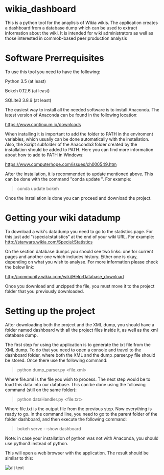 # wikia_dashboard
This is a python tool for the anaylisis of Wikia wikis. The application creates a dashboard from a database dump which can be used to extract information about the wiki. It is intended for wiki administrators as well as those interested in commob-based peer production analysis

# Software Prerrequisites
To use this tool you need to have the following:

Python 3.5 (at least)
  
Bokeh  0.12.6 (at least)
 
SQLite3 3.8.6 (at least)
  
The easiest way to install all the needed software is to install Anaconda. The latest version of Anaconda can be found in the following location:
 
 https://www.continuum.io/downloads
 
When installing it is important to add the folder to PATH in the enviroment variables, which usually can be done automatically with the installation. Also, the Script subfolder of the Anaconda3 folder created by the installation should be added to PATH. Here you can find more information about how to add to PATH in Windows:
 
 https://www.computerhope.com/issues/ch000549.htm
 
 After the installation, it is recommended to update mentioned above. This can be done with the command "conda update <package>". For example:
 
> conda update bokeh

Once the installation is done you can proceed and download the project.
# Getting your wiki datadump
To download a wiki's datadump you need to go to the statistics page. For this just add "/special:statistics" at the end of your wiki URL. For example:
http://starwars.wikia.com/Special:Statistics

On the section database dumps you should see two links: one for current pages and another one which includes history. Either one is okay, depending on what you wish to analyse. For more information please check the below link:

http://community.wikia.com/wiki/Help:Database_download

Once you download and unzipped the file, you must move it to the project folder that you previously downloaded.

# Setting up the project

After downloading both the project and the XML dump, you should have a folder named dashboard with all the project files inside it, as well as the xml database dump.

The first step for using the application is to generate the txt file from the XML dump. To do that you need to open a console and travel to the dashboard folder, where both the XML and the dump_parser.py file should be stored. Once there use the following command:

>python dump_parser.py <file.xml>

Where file.xml is the file you wish to process. The next step would be to load this data into our database. This can be done using the following command (still on the same folder):

>python dataHandler.py <file.txt>


Where file.txt is the output file from the previous step. Now everything is ready to go. In the command line, you need to go to the parent folder of the folder dashboard, and then execute the following command:

>bokeh serve --show dashboard

Note: in case your installation of python was not with Anaconda, you should use python3 instead of python.

This will open a web browser with the application. The result should be similar to this:

![alt text](https://github.com/Grasia/wikia_dashboard/blob/master/sample_snapshot.PNG)
